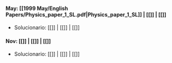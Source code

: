 #### May: [[1999 May/English Papers/Physics_paper_1_SL.pdf|Physics_paper_1_SL]] | [[]] | [[]]
- Solucionario: [[]] | [[]] | [[]]

#### Nov: [[]] | [[]] | [[]]
- Solucionario: [[]] | [[]] | [[]]



